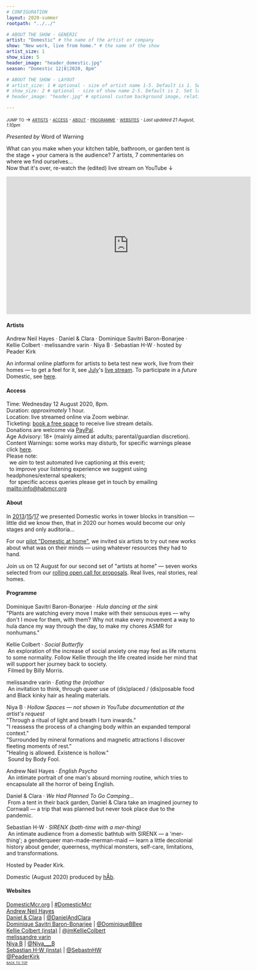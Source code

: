 ```yaml
---
# CONFIGURATION
layout: 2020-summer
rootpath: "../../"

# ABOUT THE SHOW - GENERIC
artist: "Domestic" # the name of the artist or company
show: "New work, live from home." # the name of the show
artist_size: 1
show_size: 5
header_image: "header_domestic.jpg"  
season: "Domestic 12|8|2020, 8pm"

# ABOUT THE SHOW - LAYOUT
# artist_size: 1 # optional - size of artist name 1-5. Default is 1. Set longer names to lower values
# show_size: 2 # optional - size of show name 2-5. Default is 2. Set longer names to lower values
# header_image: "header.jpg" # optional custom background image, relative to current page

---
```

<span style='font-variant: small-caps'>jump to → [artists](/current/2020-domestic/#artists) · [access](/current/2020-domestic/#access) · [about](/current/2020-domestic/#about) · [programme](/current/2020-domestic/#programme) · [websites](/current/2020-domestic/#websites)</span> · <small>*Last updated 21 August, 1.10pm*</small>     
        
*Presented by* Word of Warning        
         
What can you make when your kitchen table, bathroom, or garden tent is the stage + your camera is the audience? 7 artists, 7 commentaries on where we find ourselves…<br>Now that it's over, re-watch the (edited) live stream on YouTube ↓        
<iframe src="http://youtube.com/embed/AOT29ZTtZAA" width="640" height="360" frameborder="0" allowfullscreen></iframe>        
         
#### Artists       
Andrew Neil Hayes · Daniel & Clara · Dominique Savitri Baron-Bonarjee · Kellie Colbert · melissandre varin · Niya B · Sebastian H-W · hosted by Peader Kirk        
           
An informal online platform for artists to beta test new work, live from their homes — to get a feel for it, see [July](/current/2020-domestic/july)'s <a href="http://youtu.be/IUNv7CARKLU" target="_blank">live stream</a>. To participate in a *future* Domestic, see <a href="http://domesticmcr.posthaven.com" target="_blank">here</a>.      
      
#### Access            
Time: Wednesday 12 August 2020, 8pm.<br>Duration: *approximately* 1 hour.<br>Location: live streamed online via Zoom webinar.<br>Ticketing: <a href="http://eventbrite.co.uk/e/domestic-registration-115351357014" target="_blank">book a free space</a> to receive live stream details.<br>Donations are welcome via <a href="http://www.paypal.me/warnmcr" target="_blank">PayPal</a>.<br>Age Advisory: 18+ (mainly aimed at adults; parental/guardian discretion).<br>Content Warnings: some works may disturb, for specific warnings please click [here](/warnings).<br>Please note:<br>&nbsp;&nbsp;we *aim* to test automated live captioning at this event;<br>&nbsp;&nbsp;to improve your listening experience we suggest using headphones/external speakers;<br>&nbsp;&nbsp;for specific access queries please get in touch by emailing <mailto:info@habmcr.org>         
          
#### About         
In [2013](/archive/2013-domestic)/[15](/archive/2015-domestic)/[17](/archive/2017-autumnwinter/pritchard) we presented Domestic works in tower blocks in transition — little did we know then, that in 2020 our homes would become our only stages and only auditoria…        
        
For our [pilot "Domestic at home"](/current/2020-domestic/july), we invited six artists to try out new works about what was on their minds — using whatever resources they had to hand.        
        
Join us on 12 August for our second set of "artists at home" — seven works selected from our <a href="http://domesticmcr.posthaven.com" target="_blank">rolling open call for proposals</a>. Real lives, real stories, real homes.        
         
#### Programme         
Dominique Savitri Baron-Bonarjee · *Hula dancing at the sink*<br>"Plants are watching every move I make with their sensuous eyes — why don't I move for them, with them? Why not make every movement a way to hula dance my way through the day, to make my chores ASMR for nonhumans."        
        
Kellie Colbert · *Social Butterfly*<br>&nbsp;An exploration of the increase of social anxiety one may feel as life returns to some normality. Follow Kellie through the life created inside her mind that will support her journey back to society.<br>&nbsp;Filmed by Billy Morris.        
        
melissandre varin · *Eating the (m)other*<br>&nbsp;An invitation to think, through queer use of (dis)placed / (dis)posable food and Black kinky hair as healing materials.        
        
Niya B · *Hollow Spaces — not shown in YouTube documentation at the artist's request*<br>"Through a ritual of light and breath I turn inwards."<br>"I reassess the process of a changing body within an expanded temporal context."<br>"Surrounded by mineral formations and magnetic attractions I discover fleeting moments of rest."<br>"Healing is allowed. Existence is hollow."<br>&nbsp;Sound by Body Fool.        
        
Andrew Neil Hayes · *English Psycho*<br>&nbsp;An intimate portrait of one man's absurd morning routine, which tries to encapsulate all the horror of being English.        
        
Daniel & Clara · *We Had Planned To Go Camping…*<br>&nbsp;From a tent in their back garden, Daniel & Clara take an imagined journey to Cornwall — a trip that was planned but never took place due to the pandemic.        
        
Sebastian H-W · *SIRENX (bath-time with a mer-thing)*<br>&nbsp;An intimate audience from a domestic bathtub with SIRENX — a 'mer-thing'; a genderqueer man-made-merman-maid — learn a little decolonial history about gender, queerness, mythical monsters, self-care, limitations, and transformations.        
        
Hosted by Peader Kirk.        
        
Domestic (August 2020) produced by [hÅb](/hab).         
         
#### Websites         
<a href="http://domesticmcr.org" target="_blank">DomesticMcr.org</a> | <a href="http://twitter.com/hashtag/DomesticMcr" target="_blank">#DomesticMcr</a><br><a href="http://andrewneilhayes.com" target="_blank">Andrew Neil Hayes</a><br><a href="http://daniel-clara.co.uk" target="_blank">Daniel & Clara</a> | <a href="http://twitter.com/DanielAndClara" target="_blank">@DanielAndClara</a><br><a href="http://dominiquebb.com" target="_blank">Dominique Savitri Baron-Bonarjee</a> | <a href="http://twitter.com/DominiqueBBee" target="_blank">@DominiqueBBee</a><br><a href="http://instagram.com/kellie.colbert.theatre" target="_blank">Kellie Colbert (insta)</a> | <a href="http://twitter.com/imKellieColbert" target="_blank">@imKellieColbert</a><br><a href="http://intersticies.com" target="_blank">melissandre varin</a><br><a href="http://www.niyab.com" target="_blank">Niya B</a> | <a href="http://twitter.com/Niya___B" target="_blank">@Niya___B</a><br><a href="http://instagram.com/sebastnhw" target="_blank">Sebastian H-W (insta)</a> | <a href="http://twitter.com/SebastnHW" target="_blank">@SebastnHW</a><br><a href="http://twitter.com/PeaderKirk" target="_blank">@PeaderKirk</a>               
<small><span style='font-variant: small-caps'>[back to top](/current/2020-domestic)</span></small>
